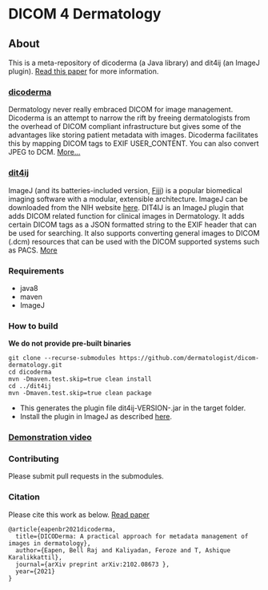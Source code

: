 # DICOM 4 Dermatology

## About
This is a meta-repository of dicoderma (a Java library) and dit4ij (an ImageJ plugin). [Read this paper]() for more information.

### [dicoderma](https://github.com/dermatologist/dicoderma)
Dermatology never really embraced DICOM for image management. Dicoderma is an attempt to narrow the rift by freeing dermatologists from the overhead of DICOM compliant infrastructure but gives some of the advantages like storing patient metadata with images. Dicoderma facilitates this by mapping DICOM tags to EXIF USER_CONTENT. You can also convert JPEG to DCM.  [More...](https://github.com/dermatologist/dicoderma)

### [dit4ij](https://github.com/dermatologist/dit4ij)
ImageJ (and its batteries-included version, [Fiji](https://fiji.sc/)) is a popular biomedical imaging software with a modular, extensible architecture. ImageJ can be downloaded from the NIH website [here](https://imagej.nih.gov/ij/download.html). DIT4IJ is an ImageJ plugin that adds DICOM related function for clinical images in Dermatology. It adds certain DICOM tags as a JSON formatted string to the EXIF header that can be used for searching. It also supports converting general images to DICOM (.dcm) resources that can be used with the DICOM supported systems such as PACS. [More](https://github.com/dermatologist/dit4ij)

### Requirements
* java8
* maven
* ImageJ

### How to build
**We do not provide pre-built binaries**
```
git clone --recurse-submodules https://github.com/dermatologist/dicom-dermatology.git
cd dicoderma
mvn -Dmaven.test.skip=true clean install
cd ../dit4ij
mvn -Dmaven.test.skip=true clean package
```
* This generates the plugin file dit4ij-VERSION-.jar in the target folder.
* Install the plugin in ImageJ as described [here](https://imagej.net/Installing_3rd_party_plugins).

### [Demonstration video](https://youtu.be/I1tVzJJqKW4)

### Contributing
Please submit pull requests in the submodules.

### Citation
Please cite this work as below. [Read paper](https://arxiv.org/abs/2102.08673)

```
@article{eapenbr2021dicoderma,
  title={DICODerma: A practical approach for metadata management of images in dermatology},
  author={Eapen, Bell Raj and Kaliyadan, Feroze and T, Ashique Karalikkattil},
  journal={arXiv preprint arXiv:2102.08673 },
  year={2021}
}
```
